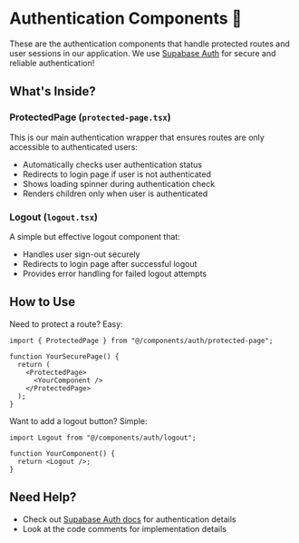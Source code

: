 # Authentication Components 🔐

These are the authentication components that handle protected routes and user sessions in our application. We use [Supabase Auth](https://supabase.com/docs/guides/auth) for secure and reliable authentication!

## What's Inside?

### ProtectedPage (`protected-page.tsx`)

This is our main authentication wrapper that ensures routes are only accessible to authenticated users:

- Automatically checks user authentication status
- Redirects to login page if user is not authenticated
- Shows loading spinner during authentication check
- Renders children only when user is authenticated

### Logout (`logout.tsx`)

A simple but effective logout component that:

- Handles user sign-out securely
- Redirects to login page after successful logout
- Provides error handling for failed logout attempts

## How to Use

Need to protect a route? Easy:

```tsx
import { ProtectedPage } from "@/components/auth/protected-page";

function YourSecurePage() {
  return (
    <ProtectedPage>
      <YourComponent />
    </ProtectedPage>
  );
}
```

Want to add a logout button? Simple:

```tsx
import Logout from "@/components/auth/logout";

function YourComponent() {
  return <Logout />;
}
```

## Need Help?

- Check out [Supabase Auth docs](https://supabase.com/docs/guides/auth) for authentication details
- Look at the code comments for implementation details
